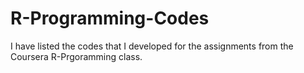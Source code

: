 # R-Programming-Codes
I have listed the codes that I developed for the assignments from the Coursera R-Prgoramming class.
